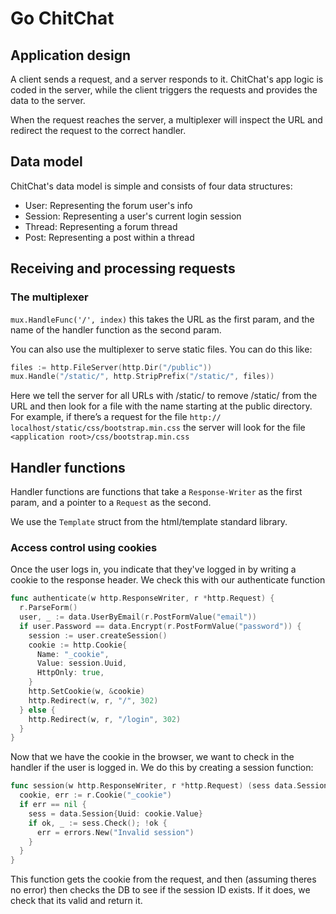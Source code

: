 # Go ChitChat

## Application design

A client sends a request, and a server responds to it. ChitChat's app logic is coded in the server, while the client triggers the requests and provides the data to the server.

When the request reaches the server, a multiplexer will inspect the URL and redirect the request to the correct handler.

## Data model

ChitChat's data model is simple and consists of four data structures:

- User: Representing the forum user's info
- Session: Representing a user's current login session
- Thread: Representing a forum thread
- Post: Representing a post within a thread

## Receiving and processing requests

### The multiplexer

`mux.HandleFunc('/', index)` this takes the URL as the first param, and the name of the handler function as the second param.

You can also use the multiplexer to serve static files. You can do this like:

```go
files := http.FileServer(http.Dir("/public"))
mux.Handle("/static/", http.StripPrefix("/static/", files))
```

Here we tell the server for all URLs with /static/ to remove /static/ from the URL and then look for a file with the name starting at the public directory. For example, if there’s a request for the file `http:// localhost/static/css/bootstrap.min.css` the server will look for the file `<application root>/css/bootstrap.min.css`

## Handler functions

Handler functions are functions that take a `Response-Writer` as the first param, and a pointer to a `Request` as the second.

We use the `Template` struct from the html/template standard library.

### Access control using cookies

Once the user logs in, you indicate that they've logged in by writing a cookie to the response header. We check this with our authenticate function

```go
func authenticate(w http.ResponseWriter, r *http.Request) {
  r.ParseForm()
  user, _ := data.UserByEmail(r.PostFormValue("email"))
  if user.Password == data.Encrypt(r.PostFormValue("password")) {
    session := user.createSession()
    cookie := http.Cookie{
      Name: "_cookie",
      Value: session.Uuid,
      HttpOnly: true,
    }
    http.SetCookie(w, &cookie)
    http.Redirect(w, r, "/", 302)
  } else {
    http.Redirect(w, r, "/login", 302)
  }
}
```

Now that we have the cookie in the browser, we want to check in the handler if the user is logged in. We do this by creating a session function:

```go
func session(w http.ResponseWriter, r *http.Request) (sess data.Session, err error) {
  cookie, err := r.Cookie("_cookie")
  if err == nil {
    sess = data.Session{Uuid: cookie.Value}
    if ok, _ := sess.Check(); !ok {
      err = errors.New("Invalid session")
    }
  }
}
```

This function gets the cookie from the request, and then (assuming theres no error) then checks the DB to see if the session ID exists. If it does, we check that its valid and return it.